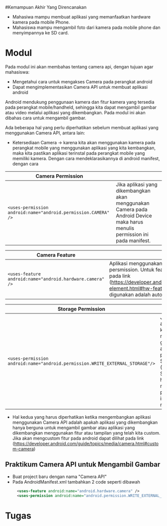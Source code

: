 #Kemampuan Akhir Yang Direncanakan

- Mahasiwa mampu membuat aplikasi yang memanfaatkan hardware kamera pada mobile Phone.
- Mahasiswa mampu mengambil foto dari kamera pada mobile phone dan menyimpannya ke SD card.

# Modul
Pada modul ini akan membahas tentang camera api, dengan tujuan agar mahasiswa:
* Mengetahui cara untuk mengakses Camera pada perangkat android
* Dapat mengimplementasikan Camera API untuk membuat aplikasi android

Android mendukung penggunaan kamera dan fitur kamera yang tersedia pada perangkat mobile/handheld, sehingga kita dapat mengambil gambar atau video melalui aplikasi yang dikembangkan. Pada modul ini akan dibahas cara untuk mengambil gambar.

Ada beberapa hal yang perlu diperhatikan sebelum membuat aplikasi yang menggunakan Camera API, antara lain:

- Ketersediaan Camera -> karena kita akan menggunakan kamera pada perangkat mobile yang menggunakan aplikasi yang kita kembangkan, maka kita pastikan aplikasi terinstal pada perangkat mobile yang memiliki kamera. Dengan cara mendeklarasikannya di android manifest, dengan cara

|Camera Permission||
|----|----|
|```<uses-permission android:name="android.permission.CAMERA" />```|Jika aplikasi yang dikembangkan akan menggunakan Camera pada Android Device maka harus menulis permission ini pada manifest.|

|Camera Feature||
|----|----|
|```<uses-feature android:name="android.hardware.camera" />```|Aplikasi menggunakan kamera harus menulis camera feature pada persmission. Untuk feature dari kamera lebih detail dapat dilihat pada link (https://developer.android.com/guide/topics/manifest/usesfeature-element.html#hw-features). Salah satu feature camera yang dapat digunakan adalah autofocus, penggunaan flash pada kamera.|

|Storage Permission||
|----|----|
|```<uses-permission android:name="android.permission.WRITE_EXTERNAL_STORAGE"/>```|Jika aplikasi kita akan menyimpan gambar atau video pada SDCard (External Storage), harus menulis permission ini pada manifest|

- Hal kedua yang harus diperhatikan ketika mengembangkan aplikasi menggunakan Camera API adalah apakah aplikasi yang dikembangkan hanya berguna untuk mengambil gambar atau aplikasi yang dikembangkan menggunakan fitur atau tampilan yang telah kita custom. Jika akan mengcustom fitur pada android dapat dilihat pada link (https://developer.android.com/guide/topics/media/camera.html#custom-camera)

## Praktikum Camera API untuk Mengambil Gambar

* Buat project baru dengan nama "Camera API"
* Pada AndroidManifest.xml tambahkan 2 code seperti dibawah
  ```xml
    <uses-feature android:name="android.hardware.camera" />
    <uses-permission android:name="android.permission.WRITE_EXTERNAL_STORAGE" />
  ```

# Tugas
